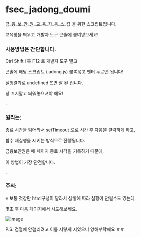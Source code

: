 # fsec_jadong_doumi

금_융_보_안_원_교_육_자_동_스_킵 을 위한 스크립트입니다. 

교육창을 띄우고 개발자 도구 콘솔에 붙여넣으세요!

### 사용방법은 간단합니다.

Ctrl Shift i 혹 F12 로 개발자 도구 열고

콘솔에 해당 스크립트 (jadong.js) 붙여넣고 엔터 누르면 됩니다!

실행결과로 undefined 뜨면 잘 된 겁니다.

창 끄지말고 띄워놓으셔야 해요!

.

### 원리는:

종료 시간을 읽어와서 setTimeout 으로 시간 후 다음을 클릭하게 하고,

함수 재실행을 시키는 방식으로 진행됩니다.

금융보안원은 매 페이지 종료 시각을 기록하기 때문에,

이 방법이 가장 안전합니다.


.


### 주의:

※ 보통 첫장만 html구성이 달라서 상황에 따라 실행이 안될수도 있는데,

몇초 후 다음 페이지에서 시도해보세요.




![image](https://user-images.githubusercontent.com/34636395/142792119-4d75aa3b-8f46-43b3-87e7-c09df97ef127.png)



P.S. 검열에 안걸리려고 이름 저렇게 지었으니 양해부탁해요 ㅎㅎ
